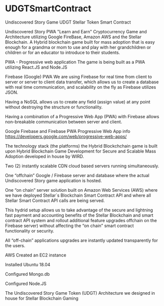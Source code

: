 # UDGTSmartContract

Undiscovered Story Game UDGT Stellar Token Smart Contract

Undiscovered Story PWA "Learn and Earn" Cryptocurrency Game and Architecture utilizing Google FireBase, Amazon AWS and the Stellar Blockchain.
A Hybrid blockchain game built for mass adoption that is easy enough for a grandma or mom to use and play with her grandchildren or children or for an educator to introduce to their students.

 
PWA - Progressive web application
The game is being built as a PWA utilizing React.JS and Node.JS

Firebase (Google) PWA
We are using Firebase for real time from client to server or server to client data transfer, which allows us to create a database with real time communication, and scalability on the fly as Firebase utilizes JSON.

Having a NoSQL allows us to create any field (assign value) at any point without destroying the structure or functionality.

Having a combination of a Progressive Web App (PWA) with Firebase allows non-breakable communication between server and client.

Google Firebase and Firebase PWA Progressive Web App info https://developers.google.com/web/progressive-web-apps/

The technology stack (the platforms) the Hybrid Blockchchain game is built upon
Hybrid Blockchain Game Development for Secure and Scalable Mass Adoption developed in house by WIRD.

Two (2) instantly scalable CDN cloud based servers running simultaneously.

One “offchain” Google / Firebase server and database where the actual Undiscovered Story game application is hosted.

One “on chain” server solution built on Amazon Web Services (AWS) where we have deployed Stellar´s Blockchain Smart Contract API and where all Stellar Smart Contract API calls are being served.

This hydrid setup allows us to take advantage of the secure and lightning fast payment and accounting benefits of the Stellar Blockchain and smart contract API system and rollout additional feature upgrades offchain on the Firebase server) without affecting the “on chain” smart contract functionality or security.

All “off-chain” applications upgrades are instantly updated transparently for the users.

AWS
Created an EC2 instance

Installed Ubuntu 18.04

Configured Mongo.db

Configured Node.JS

The Undiscovered Story Game Token (UDGT) Architecture we designed in house for Stellar Blockchain Gaming
